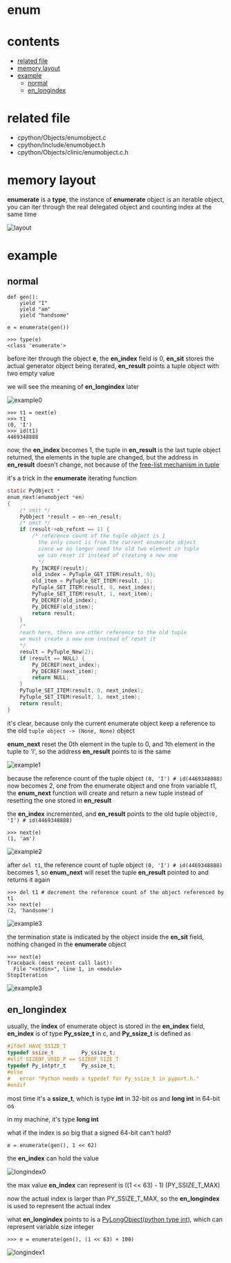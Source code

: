 # enum

# contents

* [related file](#related-file)
* [memory layout](#memory-layout)
* [example](#example)
    * [normal](#normal)
    * [en_longindex](#en_longindex)

# related file
* cpython/Objects/enumobject.c
* cpython/Include/enumobject.h
* cpython/Objects/clinic/enumobject.c.h

# memory layout

**enumerate** is a **type**, the instance of **enumerate** object is an iterable object, you can iter through the real delegated object and counting index at the same time

![layout](https://github.com/zpoint/CPython-Internals/blob/master/BasicObject/enum/layout.png)

# example

## normal

```python3
def gen():
    yield "I"
    yield "am"
    yield "handsome"

e = enumerate(gen())

>>> type(e)
<class 'enumerate'>

```

before iter through the object **e**, the **en_index** field is 0, **en_sit** stores the actual generator object being iterated, **en_result** points a tuple object with two empty value

we will see the meaning of **en_longindex** later

![example0](https://github.com/zpoint/CPython-Internals/blob/master/BasicObject/enum/example0.png)

```python3
>>> t1 = next(e)
>>> t1
(0, 'I')
>>> id(t1)
4469348888

```

now, the **en_index** becomes 1, the tuple in **en_result** is the last tuple object returned, the elements in the tuple are changed, but the address in **en_result** doesn't change, not because of the [free-list mechanism in tuple](https://github.com/zpoint/CPython-Internals/blob/master/BasicObject/tuple/tuple.md#free-list)

it's a trick in the **enumerate** iterating function

```c
static PyObject *
enum_next(enumobject *en)
{
    /* omit */
    PyObject *result = en->en_result;
    /* omit */
    if (result->ob_refcnt == 1) {
        /* reference count of the tuple object is 1
          the only count is from the current enumerate object
          since we no longer need the old two element in tuple
          we can reset it instead of creating a new one
          */
        Py_INCREF(result);
        old_index = PyTuple_GET_ITEM(result, 0);
        old_item = PyTuple_GET_ITEM(result, 1);
        PyTuple_SET_ITEM(result, 0, next_index);
        PyTuple_SET_ITEM(result, 1, next_item);
        Py_DECREF(old_index);
        Py_DECREF(old_item);
        return result;
    }
    /*
    reach here, there are other reference to the old tuple
    we must create a new one instead of reset it
    */
    result = PyTuple_New(2);
    if (result == NULL) {
        Py_DECREF(next_index);
        Py_DECREF(next_item);
        return NULL;
    }
    PyTuple_SET_ITEM(result, 0, next_index);
    PyTuple_SET_ITEM(result, 1, next_item);
    return result;
}

```

it's clear, because only the current enumerate object keep a reference to the old `tuple object -> (None, None)` object

**enum_next** reset the 0th element in the tuple to 0, and 1th element in the tuple to 'I', so the address **en_result** points to is the same

![example1](https://github.com/zpoint/CPython-Internals/blob/master/BasicObject/enum/example1.png)

because the reference count of the tuple object `(0, 'I') # id(4469348888)` now becomes 2, one from the enumerate object and one from variable t1, the **enum_next** function will create and return a new tuple instead of resetting the one stored in **en_result**

the **en_index** incremented, and **en_result** points to the old tuple object`(0, 'I') # id(4469348888)`

```python3
>>> next(e)
(1, 'am')

```

![example2](https://github.com/zpoint/CPython-Internals/blob/master/BasicObject/enum/example2.png)

after `del t1`, the reference count of tuple object `(0, 'I') # id(4469348888)` becomes 1, so **enum_next** will reset the tuple **en_result** pointed to and returns it again

```python3
>>> del t1 # decrement the reference count of the object referenced by t1
>>> next(e)
(2, 'handsome')

```

![example3](https://github.com/zpoint/CPython-Internals/blob/master/BasicObject/enum/example3.png)

the termination state is indicated by the object inside the **en_sit** field, nothing changed in the **enumerate** object

```python3
>>> next(e)
Traceback (most recent call last):
  File "<stdin>", line 1, in <module>
StopIteration

```

![example3](https://github.com/zpoint/CPython-Internals/blob/master/BasicObject/enum/example3.png)

## en_longindex

usually, the **index** of enumerate object is stored in the **en_index** field, **en_index** is of type **Py_ssize_t** in c, and **Py_ssize_t** is defined as

```c
#ifdef HAVE_SSIZE_T
typedef ssize_t         Py_ssize_t;
#elif SIZEOF_VOID_P == SIZEOF_SIZE_T
typedef Py_intptr_t     Py_ssize_t;
#else
#   error "Python needs a typedef for Py_ssize_t in pyport.h."
#endif

```

most time it's a **ssize_t**, which is type **int** in 32-bit os and **long int** in 64-bit os

in my machine, it's type **long int**

what if the index is so big that a signed 64-bit can't hold?

```python3
e = enumerate(gen(), 1 << 62)

```

the **en_index** can hold the value

![longindex0](https://github.com/zpoint/CPython-Internals/blob/master/BasicObject/enum/longindex0.png)

the max value **en_index** can represent is ((1 << 63) - 1) (PY_SSIZE_T_MAX)

now the actual index is larger than PY_SSIZE_T_MAX, so the **en_longindex** is used to represent the actual index

what **en_longindex** points to is a [PyLongObject(python type int)](https://github.com/zpoint/CPython-Internals/blob/master/BasicObject/long/long.md), which can represent variable size integer

```python3
>>> e = enumerate(gen(), (1 << 63) + 100)

```

![longindex1](https://github.com/zpoint/CPython-Internals/blob/master/BasicObject/enum/longindex1.png)

